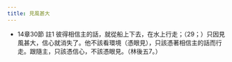 ```yaml
---
title: 見風甚大
---
```


- 14章30節 註1
彼得相信主的話，就從船上下去，在水上行走；（29；）只因見風甚大，信心就消失了。他不該看環境（憑眼見），只該憑著相信主的話而行走。跟隨主，只該憑信心，不該憑眼見。（林後五7。）
